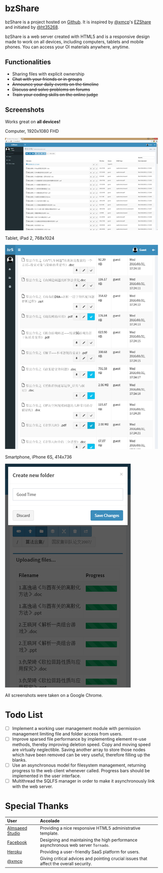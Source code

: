 
# bzShare

bzShare is a project hosted on [Github](https://github.com/ht35268/bzShare). It
is inspired by [@xmcp](https://github.com/xmcp)'s [EZShare](https://github.com/xmcp/EZShare)
and initiated by [@ht35268](https://github.com/ht35268).

bzShare is a web server created with HTML5 and is a responsive design made to
work on all devices, including computers, tablets and mobile phones. You can
access your OI materials anywhere, anytime.

## Functionalities

 - Sharing files with explicit ownership
 - <del>Chat with your friends or in groups</del>
 - <del>Announce your daily events on the timeline</del>
 - <del>Discuss and solve problems on forums</del>
 - <del>Train your coding skills on the online judge</del>

## Screenshots

Works great on **all devices!**

Computer, 1920x1080 FHD

![Computer, 1920x1080 FHD](./static/readme/bzshare-r0-18-screenshot-01.png)

Tablet, iPad 2, 768x1024

![Tablet, iPad 2, 768x1024](./static/readme/bzshare-r0-18-screenshot-02.png)

Smartphone, iPhone 6S, 414x736

![Smartphone, iPhone 6S, 414x736](./static/readme/bzshare-r0-18-screenshot-03.png)

All screenshots were taken on a Google Chrome.

# Todo List

  - [ ] Implement a working user management module with permission management limiting file and folder access from users.
  - [ ] Improve sparsed file performance by implementing element re-use methods, thereby improving deletion speed. Copy and moving speed are virtually neglectible. Saving another array to store those nodes which have been removed can be very useful, therefore filling up the blanks.
  - [ ] Use an asynchronous model for filesystem management, returning progress to the web client whenever called. Progress bars should be implemented in the user interface.
  - [ ] Multithread the SQLFS manager in order to make it asynchronously link with the web server.

# Special Thanks

| User                                         | Accolade                                                                              |
| :------------------------------------------- | :------------------------------------------------------------------------------------ |
| [Almsaeed Studio](http://almsaeedstudio.com) | Providing a nice responsive HTML5 administrative template.                            |
| [Facebook](https://www.facebook.com)         | Designing and maintaining the high performance asynchronous web server `Tornado`.     |
| [Heroku](https://www.heroku.com)             | Providing a user-friendly SaaS platform for users.                                    |
| [@xmcp](https://github.com/xmcp)             | Giving critical advices and pointing crucial issues that affect the overall security. |
